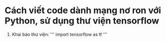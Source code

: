 # Cách viết code dành mạng nơ ron với Python, sử dụng thư viện tensorflow
1. Khai báo thư viện:
'''
import tensorflow as tf
'''
